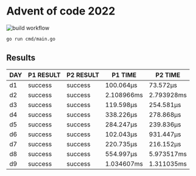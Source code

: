 # Advent of code 2022
![build workflow](https://github.com/rickardenglund/aoc2022/actions/workflows/build.yaml/badge.svg)

``` bash
go run cmd/main.go
```

## Results
| DAY | P1 RESULT | P2 RESULT |  P1 TIME   |  P2 TIME   |
|-----|-----------|-----------|------------|------------|
| d1  | success   | success   | 100.064µs  | 73.572µs   |
| d2  | success   | success   | 2.108966ms | 2.793928ms |
| d3  | success   | success   | 119.598µs  | 254.581µs  |
| d4  | success   | success   | 338.226µs  | 278.868µs  |
| d5  | success   | success   | 284.247µs  | 239.836µs  |
| d6  | success   | success   | 102.043µs  | 931.447µs  |
| d7  | success   | success   | 220.735µs  | 216.152µs  |
| d8  | success   | success   | 554.997µs  | 5.973517ms |
| d9  | success   | success   | 1.034607ms | 1.311035ms |
